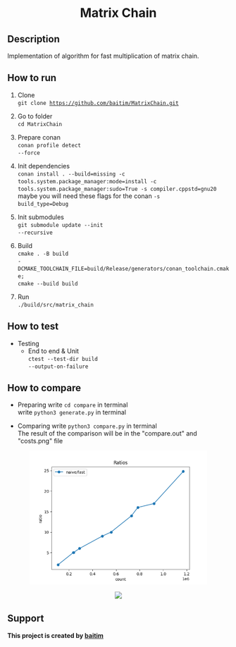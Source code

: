 <h1 align="center">Matrix Chain</h1>

## Description

 Implementation of algorithm for fast multiplication of matrix chain.

## How to run

1. Clone <br>
    <code>git clone https://github.com/baitim/MatrixChain.git</code>

2. Go to folder <br>
    <code>cd MatrixChain</code>

3. Prepare conan <br>
    <code>conan profile detect --force</code>

4. Init dependencies <br>
    <code>conan install . --build=missing -c tools.system.package_manager:mode=install -c tools.system.package_manager:sudo=True -s compiler.cppstd=gnu20</code> <br>
    maybe you will need these flags for the conan <code>-s build_type=Debug</code>

5. Init submodules <br>
    <code>git submodule update --init --recursive</code>

6. Build <br>
    <code>cmake . -B build -DCMAKE_TOOLCHAIN_FILE=build/Release/generators/conan_toolchain.cmake; cmake --build build</code>

7. Run <br>
    <code>./build/src/matrix_chain</code>

## How to test

* Testing
    - End to end & Unit<br>
        <code>ctest --test-dir build --output-on-failure</code>

## How to compare

* Preparing
    write <code>cd compare</code> in terminal <br>
    write <code>python3 generate.py</code> in terminal <br>

* Comparing
    write <code>python3 compare.py</code> in terminal <br>
    The result of the comparison will be in the "compare.out" and "costs.png" file

<p align="center"><img src="https://github.com/baitim/MatrixChain/blob/main/compare/ratios.png" width="80%"></p>

<p align="center"><img src="https://github.com/baitim/MatrixChain/blob/main/images/cat.gif" width="40%"></p>

## Support
**This project is created by [baitim](https://t.me/bai_tim)**
